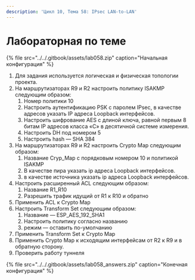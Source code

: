 ```yaml
---
description: 'Цикл 10, Тема 58: IPsec LAN-to-LAN'
---
```


# Лабораторная по теме

{% file src="../../.gitbook/assets/lab058.zip" caption="Начальная конфигурация" %}

1. Для задания используется логическая и физическая топологии проекта.
2. На маршрутизаторах R9 и R2 настроить политику ISAKMP следующим образом:
   1. Номер политики 10
   2. Настроить аутентификацию PSK c паролем IPsec, в качестве адресов указать IP адреса Loopback интерфейсов.
   3. Настроить шифрование AES с длиной ключа, равной первым 8 битам IP адресов класса «С» в десятичной системе измерения.
   4. Настроить DH под номером 5
   5. Настроить hash — SHA 384
3. На маршрутизаторах R9 и R2 настроить Crypto Map следующим образом:
   1. Название Cryp\_Map с порядковым номером 10 и политикой ISAKMP
   2. В качестве пира указать ip адреса Loopback интерфейсов.
   3. в качестве источника указать ip адреса Loopback интерфейсов.
4. Настроить расширенный ACL следующим образом:
   1. Название R1\_R10
   2. Разрешить трафик идущий от R1 к R10 и обратно
5. Применить ACL к Crypto Map
6. Настроить Transform Set следующим образом:
   1. Название — ESP\_AES\_192\_SHA1
   2. Настроить политику согласно названию
   3. режим — оставить по-умолчанию
7. Применить Transform Set к Crypto Map
8. Применить Crypto Map к исходящим интерфейсам от R2 к R9 и в обратную сторону.
9. Проверить работу туннеля

{% file src="../../.gitbook/assets/lab058\_answers.zip" caption="Конечная конфигурация" %}

